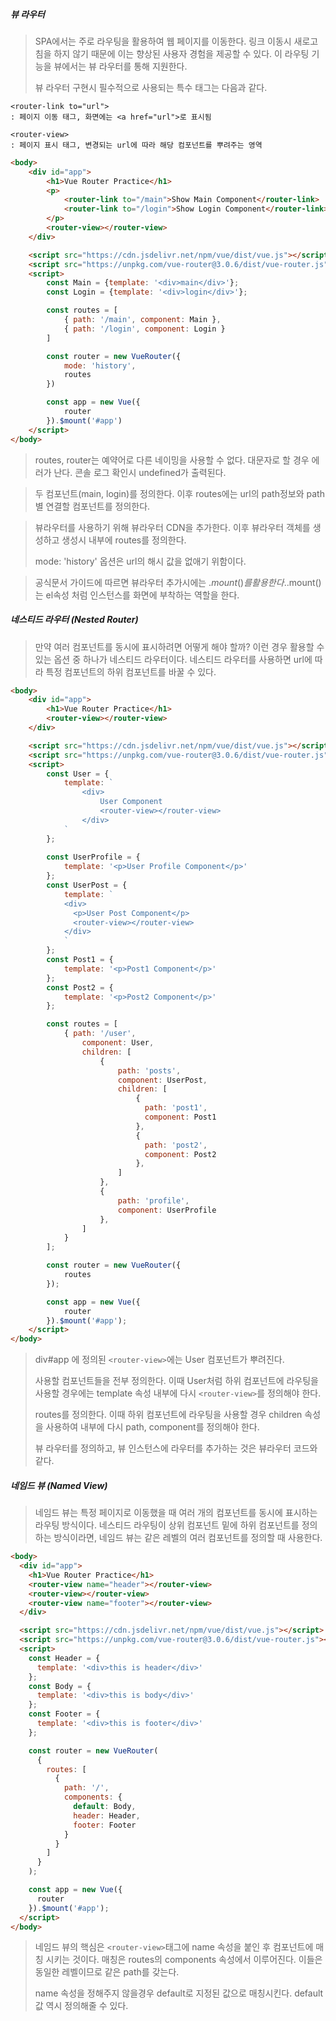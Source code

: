 ##### 뷰 라우터

> SPA에서는 주로 라우팅을 활용하여 웹 페이지를 이동한다. 링크 이동시 새로고침을 하지 않기 때문에 이는 향상된 사용자 경험을 제공할 수 있다. 이 라우팅 기능을 뷰에서는 뷰 라우터를 통해 지원한다.
>
> 뷰 라우터 구현시 필수적으로 사용되는 특수 태그는 다음과 같다.

```
<router-link to="url">
: 페이지 이동 태그, 화면에는 <a href="url">로 표시됨
```

```
<router-view>
: 페이지 표시 태그, 변경되는 url에 따라 해당 컴포넌트를 뿌려주는 영역
```



```html
<body>
    <div id="app">
        <h1>Vue Router Practice</h1>
        <p>
            <router-link to="/main">Show Main Component</router-link>
            <router-link to="/login">Show Login Component</router-link>
        </p>
        <router-view></router-view>
    </div>

    <script src="https://cdn.jsdelivr.net/npm/vue/dist/vue.js"></script>
    <script src="https://unpkg.com/vue-router@3.0.6/dist/vue-router.js"></script>
    <script>
        const Main = {template: '<div>main</div>'};
        const Login = {template: '<div>login</div>'};

        const routes = [
            { path: '/main', component: Main },
            { path: '/login', component: Login }
        ]

        const router = new VueRouter({
            mode: 'history',
            routes
        })

        const app = new Vue({
            router
        }).$mount('#app')
    </script>  
</body>
```

> routes, router는 예약어로 다른 네이밍을 사용할 수 없다. 대문자로 할 경우 에러가 난다. 콘솔 로그 확인시 undefined가 출력된다.

> 두 컴포넌트(main, login)를 정의한다. 이후 routes에는 url의 path정보와 path별 연결할 컴포넌트를 정의한다.

> 뷰라우터를 사용하기 위해 뷰라우터 CDN을 추가한다. 이후 뷰라우터 객체를 생성하고 생성시 내부에 routes를 정의한다.
>
> mode: 'history' 옵션은 url의 해시 값을 없애기 위함이다.

> 공식문서 가이드에 따르면 뷰라우터 추가시에는 .$mount()를 활용한다. .$mount()는 el속성 처럼 인스턴스를 화면에 부착하는 역할을 한다.



##### 네스티드 라우터 (Nested Router)

> 만약 여러 컴포넌트를 동시에 표시하려면 어떻게 해야 할까? 이런 경우 활용할 수 있는 옵션 중 하나가 네스티드 라우터이다. 네스티드 라우터를 사용하면 url에 따라 특정 컴포넌트의 하위 컴포넌트를 바꿀 수 있다.

```html
<body>
    <div id="app">
        <h1>Vue Router Practice</h1>
        <router-view></router-view>
    </div>

    <script src="https://cdn.jsdelivr.net/npm/vue/dist/vue.js"></script>
    <script src="https://unpkg.com/vue-router@3.0.6/dist/vue-router.js"></script>
    <script>
        const User = {
            template: `
                <div>
                    User Component
                    <router-view></router-view>
                </div>
            `
        };
        
        const UserProfile = {
            template: '<p>User Profile Component</p>'
        };
        const UserPost = {
            template: `
            <div>
              <p>User Post Component</p>
              <router-view></router-view>
            </div>
            `
        };
        const Post1 = {
            template: '<p>Post1 Component</p>'
        };
        const Post2 = {
            template: '<p>Post2 Component</p>'
        };

        const routes = [
            { path: '/user',
                component: User,
                children: [
                    {
                        path: 'posts',
                        component: UserPost,
                        children: [
                            { 
                              path: 'post1',
                              component: Post1
                            },
                            { 
                              path: 'post2',
                              component: Post2
                            },
                        ]
                    },
                    {
                        path: 'profile',
                        component: UserProfile
                    },
                ]
            }
        ];

        const router = new VueRouter({
            routes
        });

        const app = new Vue({
            router
        }).$mount('#app');
    </script>  
</body>
```

> div#app 에 정의된 `<router-view>`에는 User 컴포넌트가 뿌려진다.
>
> 사용할 컴포넌트들을 전부 정의한다. 이때 User처럼 하위 컴포넌트에 라우팅을 사용할 경우에는 template 속성 내부에 다시 `<router-view>`를 정의해야 한다.
>
> routes를 정의한다. 이때 하위 컴포넌트에 라우팅을 사용할 경우 children 속성을 사용하여 내부에 다시 path, component를 정의해야 한다.
>
> 뷰 라우터를 정의하고, 뷰 인스턴스에 라우터를 추가하는 것은 뷰라우터 코드와 같다.



##### 네임드 뷰 (Named View)

> 네임드 뷰는 특정 페이지로 이동했을 때 여러 개의 컴포넌트를 동시에 표시하는 라우팅 방식이다. 네스티드 라우팅이 상위 컴포넌트 밑에 하위 컴포넌트를 정의하는 방식이라면, 네임드 뷰는 같은 레벨의 여러 컴포넌트를 정의할 때 사용한다.

```html
<body>
  <div id="app">
    <h1>Vue Router Practice</h1>
    <router-view name="header"></router-view>
    <router-view></router-view>
    <router-view name="footer"></router-view>
  </div>

  <script src="https://cdn.jsdelivr.net/npm/vue/dist/vue.js"></script>
  <script src="https://unpkg.com/vue-router@3.0.6/dist/vue-router.js"></script>
  <script>
    const Header = {
      template: '<div>this is header</div>'
    };
    const Body = {
      template: '<div>this is body</div>'
    };
    const Footer = {
      template: '<div>this is footer</div>'
    };

    const router = new VueRouter(
      {
        routes: [
          {
            path: '/',
            components: {
              default: Body,
              header: Header,
              footer: Footer
            }
          }
        ]
      }
    );

    const app = new Vue({
      router
    }).$mount('#app');
  </script>  
</body>
```

> 네임드 뷰의 핵심은 `<router-view>`태그에 name 속성을 붙인 후 컴포넌트에 매칭 시키는 것이다. 매칭은 routes의 components 속성에서 이루어진다. 이들은 동일한 레벨이므로 같은 path를 갖는다.
>
> name 속성을 정해주지 않을경우 default로 지정된 값으로 매칭시킨다. default값 역시 정의해줄 수 있다.